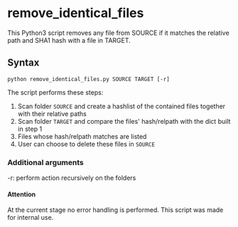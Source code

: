 # remove_identical_files
This Python3 script removes any file from SOURCE if it matches the relative path and SHA1 hash with a file in TARGET.

## Syntax
`python remove_identical_files.py SOURCE TARGET [-r]`

The script performs these steps:
1) Scan folder `SOURCE` and create a hashlist of the contained files together with their relative paths
2) Scan folder `TARGET` and compare the files' hash/relpath with the dict built in step 1
3) Files whose hash/relpath matches are listed
4) User can choose to delete these files in `SOURCE`

### Additional arguments
-r: perform action recursively on the folders

#### Attention
At the current stage no error handling is performed. This script was made for internal use.

